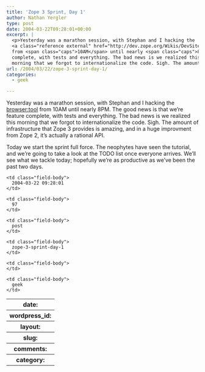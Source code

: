 ```yaml
---
title: 'Zope 3 Sprint, Day 1'
author: Nathan Yergler
type: post
date: 2004-03-22T09:28:01+00:00
excerpt: |
  <p>Yesterday was a marathon session, with Stephan and I hacking the
  <a class="reference external" href="http://dev.zope.org/Wikis/DevSite/Projects/ComponentArchitecture/TheBrowserToolDirective">browser:tool</a>
  from <span class="caps">10AM</span> until nearly <span class="caps">8PM</span>. The good news is that we’re feature
  complete, with tests and everything. The bad news is we realized this
  morning that we forgot to internationalize the code. Sigh. The amount of ...</p>
url: /2004/03/22/zope-3-sprint-day-1/
categories:
  - geek

---
```

Yesterday was a marathon session, with Stephan and I hacking the [browser:tool][1]  from <span class="caps">10AM</span> until nearly <span class="caps">8PM</span>. The good news is that we’re feature complete, with tests and everything. The bad news is we realized this morning that we forgot to internationalize the code. Sigh. The amount of infrastructure that Zope 3 provides is amazing, and in a huge improvment from Zope 2, it’s actually a rational <span class="caps">API</span>.

Today we start the sprint full force. The neophytes have seen the tutorial, and we’re going to take a look at the <span class="caps">TODO</span> list once everyone arrives. We’ll see what we tackle today; hopefully we’re as productive as we’ve been the past two days.

<table class="docutils field-list" frame="void" rules="none">
  <col class="field-name" /> <col class="field-body" /> <tr class="field">
    <th class="field-name">
      date:
    </th>

    <td class="field-body">
      2004-03-22 09:28:01
    </td>
  </tr>

  <tr class="field">
    <th class="field-name">
      wordpress_id:
    </th>

    <td class="field-body">
      97
    </td>
  </tr>

  <tr class="field">
    <th class="field-name">
      layout:
    </th>

    <td class="field-body">
      post
    </td>
  </tr>

  <tr class="field">
    <th class="field-name">
      slug:
    </th>

    <td class="field-body">
      zope-3-sprint-day-1
    </td>
  </tr>

  <tr class="field">
    <th class="field-name">
      comments:
    </th>

    <td class="field-body">
    </td>
  </tr>

  <tr class="field">
    <th class="field-name">
      category:
    </th>

    <td class="field-body">
      geek
    </td>
  </tr>
</table>

 [1]: http://dev.zope.org/Wikis/DevSite/Projects/ComponentArchitecture/TheBrowserToolDirective